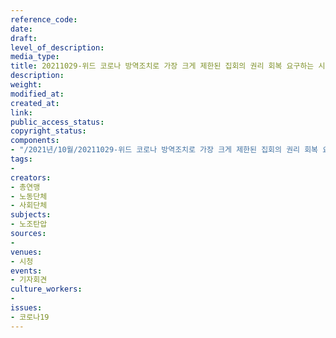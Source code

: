 ```yaml
---
reference_code: 
date: 
draft: 
level_of_description: 
media_type: 
title: 20211029-위드 코로나 방역조치로 가장 크게 제한된 집회의 권리 회복 요구하는 시민사회 의견 제시 기자회견
description: 
weight: 
modified_at: 
created_at: 
link: 
public_access_status: 
copyright_status: 
components:
- "/2021년/10월/20211029-위드 코로나 방역조치로 가장 크게 제한된 집회의 권리 회복 요구하는 시민사회 의견 제시 기자회견/_1D20016.jpg"
tags:
- 
creators:
- 총연맹
- 노동단체
- 사회단체
subjects:
- 노조탄압
sources:
- 
venues:
- 시청
events:
- 기자회견
culture_workers:
- 
issues:
- 코로나19
---
```


